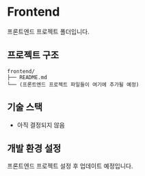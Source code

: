 # Frontend

프론트엔드 프로젝트 폴더입니다.

## 프로젝트 구조

```
frontend/
├── README.md
└── (프론트엔드 프로젝트 파일들이 여기에 추가될 예정)
```

## 기술 스택

- 아직 결정되지 않음

## 개발 환경 설정

프론트엔드 프로젝트 설정 후 업데이트 예정입니다.
